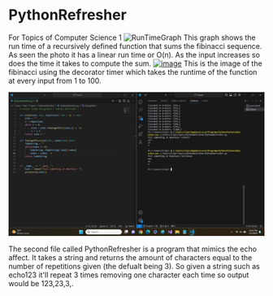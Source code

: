 # PythonRefresher
For Topics of Computer Science 1 
![RunTimeGraph](https://github.com/cstomp/PythonRefresher/assets/98862811/0bb4e956-7019-465f-b567-4316ece69ad3)
This graph shows the run time of a recursively defined function that sums the fibinacci sequence. As seen the photo it has a linear run time or O(n). As the input increases so does the time it takes to compute the sum.
[![image](https://github.com/cstomp/PythonRefresher/assets/98862811/9838e8a9-23d9-4acb-b571-d78548b68d96)](https://github.com/cstomp/PythonRefresher/blob/main/EchoOutPut.png)
This is the image of the fibinacci using the decorator timer which takes the runtime of the function at every input from 1 to 100.

![[image](https://github.com/cstomp/PythonRefresher/assets/98862811/c0e1400d-005c-4922-a595-b78556b108ea)](https://github.com/cstomp/PythonRefresher/blob/main/EchoOutPut.png)

The second file called PythonRefresher is a program that mimics the echo affect. It takes a string and returns the amount of characters equal to the number of repetitions given (the defualt being 3). So given a string such as echo123 it'll repeat 3 times removing one character each time so output would be 123,23,3,.
